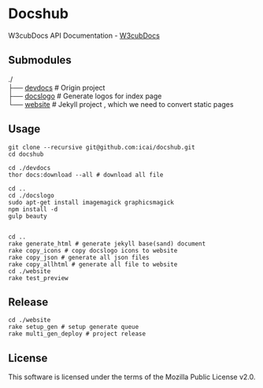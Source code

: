 # Docshub
W3cubDocs API Documentation - [W3cubDocs](http://docs.w3cub.com/)



## Submodules


./   
├── [devdocs](https://github.com/w3cub/devdocs/) # Origin project   
├── [docslogo](https://github.com/w3cub/docslogo/) # Generate logos for index page   
└── [website](https://github.com/w3cub/docsgen/) # Jekyll project , which we need to convert static pages	  

 



## Usage

	git clone --recursive git@github.com:icai/docshub.git
	cd docshub 

    cd ./devdocs 
    thor docs:download --all # download all file

    cd ..
    cd ./docslogo
    sudo apt-get install imagemagick graphicsmagick
    npm install -d
    gulp beauty
    

    cd ..
    rake generate_html # generate jekyll base(sand) document
    rake copy_icons # copy docslogo icons to website
    rake copy_json # generate all json files
    rake copy_allhtml # generate all file to website
    cd ./website
    rake test_preview


## Release

	cd ./website
	rake setup_gen # setup generate queue
 	rake multi_gen_deploy # project release

 


## License

This software is licensed under the terms of the Mozilla Public License v2.0. 




